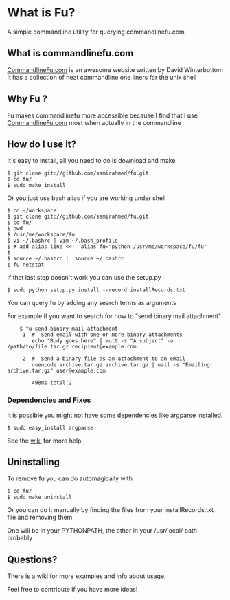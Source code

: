 [CommandlineFu.com]: http://www.commandlinefu.com/commands/browse
[wiki]: https://github.com/samirahmed/fu/wiki/

# What is Fu?

A simple commandline utility for querying commandlinefu.com

## What is commandlinefu.com

[CommandlineFu.com] is an awesome website written by David Winterbottom
It has a collection of neat commandline one liners for the unix shell

## Why Fu ?

Fu makes commandlinefu more accessible because I find that I use
[CommandlineFu.com] most when actually in the commandline

## How do I use it?

It's easy to install, all you need to do is download and make

```
$ git clone git://github.com/samirahmed/fu.git
$ cd fu/
$ sudo make install
```

Or you just use bash alias if you are working under shell
```
$ cd ~/workspace
$ git clone git://github.com/samirahmed/fu.git
$ cd fu/
$ pwd
$ /usr/me/workspace/fu
$ vi ~/.bashrc | vim ~/.bash_profile
$ # add alias line <<|  alias fu="python /usr/me/workspace/fu/fu"
$
$ source ~/.bashrc |  source ~/.bashrc
$ fu netstat
```

If that last step doesn't work you can use the setup.py

	$ sudo python setup.py install --record installRecords.txt

You can query fu by adding any search terms as arguments

For example if you want to search for how to "send binary mail attachment"

		$ fu send binary mail attachment                                           
		 1	#  Send email with one or more binary attachments
			echo "Body goes here" | mutt -s "A subject" -a /path/to/file.tar.gz recipient@example.com
			
		 2	#  Send a binary file as an attachment to an email
			uuencode archive.tar.gz archive.tar.gz | mail -s "Emailing: archive.tar.gz" user@example.com
			
			498ms total:2

### Dependencies and Fixes

It is possible you might not have some dependencies like argparse installed.

	$ sudo easy_install argparse
	
See the [wiki] for more help  

## Uninstalling

To remove fu you can do automagically with 

```
$ cd fu/
$ sudo make uninstall
```

Or you can do it manually by finding the files from your installRecords.txt file and removing them

One will be in your PYTHONPATH, the other in your /usr/local/ path probably

## Questions?

There is a wiki for more examples and info about usage.

Feel free to contribute if you have more ideas!




